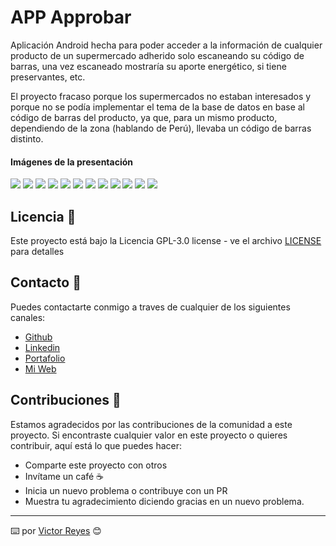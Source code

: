 # APP Approbar
Aplicación Android hecha para poder acceder a la información de cualquier producto de un supermercado adherido solo escaneando su código de barras, una vez escaneado mostraría su aporte energético, si tiene preservantes, etc.

El proyecto fracaso porque los supermercados no estaban interesados y porque no se podía implementar el tema de la base de datos en base al código de barras del producto, ya que, para un mismo producto, dependiendo de la zona (hablando de Perú), llevaba un código de barras distinto.

#### Imágenes de la presentación
<img src='https://raw.githubusercontent.com/tenshi98/Trabajo_Imagenes/main/APP%20Approbar/src/img_12.jpg' />
<img src='https://raw.githubusercontent.com/tenshi98/Trabajo_Imagenes/main/APP%20Approbar/src/img_1.jpg' />
<img src='https://raw.githubusercontent.com/tenshi98/Trabajo_Imagenes/main/APP%20Approbar/src/img_2.jpg' />
<img src='https://raw.githubusercontent.com/tenshi98/Trabajo_Imagenes/main/APP%20Approbar/src/img_3.jpg' />
<img src='https://raw.githubusercontent.com/tenshi98/Trabajo_Imagenes/main/APP%20Approbar/src/img_4.jpg' />
<img src='https://raw.githubusercontent.com/tenshi98/Trabajo_Imagenes/main/APP%20Approbar/src/img_5.jpg' />
<img src='https://raw.githubusercontent.com/tenshi98/Trabajo_Imagenes/main/APP%20Approbar/src/img_6.jpg' />
<img src='https://raw.githubusercontent.com/tenshi98/Trabajo_Imagenes/main/APP%20Approbar/src/img_7.jpg' />
<img src='https://raw.githubusercontent.com/tenshi98/Trabajo_Imagenes/main/APP%20Approbar/src/img_8.jpg' />
<img src='https://raw.githubusercontent.com/tenshi98/Trabajo_Imagenes/main/APP%20Approbar/src/img_9.jpg' />
<img src='https://raw.githubusercontent.com/tenshi98/Trabajo_Imagenes/main/APP%20Approbar/src/img_10.jpg' />
<img src='https://raw.githubusercontent.com/tenshi98/Trabajo_Imagenes/main/APP%20Approbar/src/img_11.jpg' />

## Licencia 📄
Este proyecto está bajo la Licencia GPL-3.0 license - ve el archivo [LICENSE](LICENSE) para detalles

## Contacto 📖
Puedes contactarte conmigo a traves de cualquier de los siguientes canales:
- [Github](https://github.com/tenshi98)
- [Linkedin](https://www.linkedin.com/in/victor-reyes-galvez/)
- [Portafolio](https://tenshi98.github.io/portafolio/)
- [Mi Web](https://web.digitalcreations.cl/)

## Contribuciones 🎁
Estamos agradecidos por las contribuciones de la comunidad a este proyecto. Si encontraste cualquier valor en este proyecto o quieres contribuir, aquí está lo que puedes hacer:

- Comparte este proyecto con otros
- Invítame un café ☕
- Inicia un nuevo problema o contribuye con un PR
- Muestra tu agradecimiento diciendo gracias en un nuevo problema.

---

⌨️ por [Victor Reyes](https://github.com/tenshi98) 😊